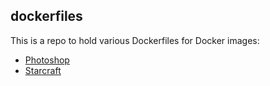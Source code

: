 ## dockerfiles

This is a repo to hold various Dockerfiles for Docker images:

  - [Photoshop](https://github.com/jansanchez/dockerfiles/tree/master/photoshop)
  - [Starcraft](https://github.com/jansanchez/dockerfiles/tree/master/starcraft)
